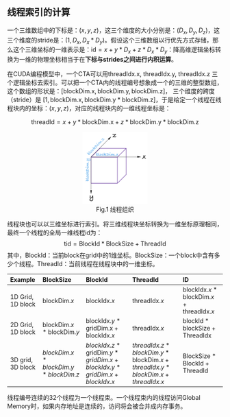 ## 线程索引的计算

一个三维数组中的下标是：$(x, y, z)$，这三个维度的大小分别是：$(D_x, D_y, D_z)$，这三个维度的stride是：$(1, D_x, D_x*D_y)$。假设这个三维数组以行优先方式存储，那么这个三维坐标的一维表示是：$\text{id}= x+y*D_x+z*D_x*D_y$：降高维逻辑坐标转换为一维的物理坐标相当于在**下标与strides之间进行内积运算**。

在CUDA编程模型中，一个CTA可以用$\text{threadIdx.x}$, $\text{threadIdx.y}$, $\text{threadIdx.z}$ 三个逻辑坐标去索引。可以把一个CTA内的线程编号想象成一个的三维的整型数组，这个数组的形状是：$[\text{blockDim.x}, \text{blockDim.y}, \text{blockDim.z}]$， 三个维度的跨度（stride）是 $[1, \text{blockDim.x}, \text{blockDim.y}*\text{blockDim.z}]$，于是给定一个线程在线程块内的坐标：$(x, y, z)$，对应的线程块内的一维线程坐标是：

$$\text{threadId} = x+y*\text{blockDim.x}+z*\text{blockDim.y}*\text{blockDim.z}$$

<p align="center"><img src="/images/threads_indices.png" width="30%"/><br>Fig.1 线程组织</p>

线程块也可以以三维坐标进行索引。将三维线程块坐标转换为一维坐标原理相同，最终一个线程的全局一维线程id为：
$$\text{tid}=\text{BlockId} * \text{BlockSize} + \text{ThreadId}$$
其中，$\text{BlockId}$：当前block在grid中的1维坐标。$\text{BlockSize}$：一个block中含有多少个线程。$\text{ThreadId}$：当前线程在线程块中的一维坐标。

|Example|BlockSize|BlockId|ThreadId|ID|
|:--|:--|:--|:--|:--|
|1D Grid, 1D block|$\text{blockDim}.x$|$\text{blockIdx}.x$|$\text{threadIdx}.x$|$\text{blockIdx}.x * \text{blockDim}.x+\text{threadIdx}.x$|
|2D Grid, 1D block|$\text{blockDim}.x * \text{blockDim}.y$|$\text{blockIdx}.y * \text{gridDim.x}+ \text{blockIdx}.x$|$\text{threadIdx}.x$|$\text{blockId} * \text{blockSize} + \text{ThreadIdx}$
|3D grid, 3D block|$blockDim.x * blockDim.y * blockDim.z$|$blockIdx.z * \text{gridDim}.y * gridDim.x + blockIdx.y * gridDim.x + blockIdx.x$|$threadIdx.z * blockDim.y * \text{blockDim}.x +threadIdx.y * blockDim.x+ threadIdx.x$|$\text{BlockSize}*\text{BlockId}+\text{ThreadId}$|

线程编号连续的32个线程为一个线程束。一个线程束内的线程访问Global Memory时，如果内存地址是连续的，访问将会被合并成内存事务。

